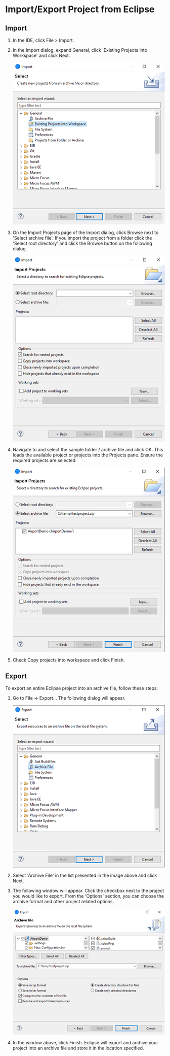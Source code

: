 # Import/Export Project from Eclipse

## Import

1. In the IDE, click File > Import.  

2. In the Import dialog, expand General, click 'Existing Projects into Workspace' and click Next.   

    ![1](images/e-import-1.png) 

3. On the Import Projects page of the Import dialog, click Browse next to 'Select archive file'. If you import the project from a folder click the 'Select root directory' and click the Browse button on the following dialog.

    ![2](images/e-import-2.png) 

4. Navigate to and select the sample folder / archive file and click OK. This loads the available project or projects into the Projects pane. Ensure the required projects are selected.   

    ![3](images/e-import-3.png) 

5. Check Copy projects into workspace and click Finish.  

## Export

To export an entire Eclipse project into an archive file, follow these steps.  

1. Go to File -> Export... The following dialog will appear. 

    ![1](images/e-export-1.png) 

2. Select 'Archive File' in the list presented in the image above and click Next.  

3. The following window will appear. Click the checkbox next to the project you would like to export. From the 'Options' section, you can choose the archive format and other project related options.  

    ![2](images/e-export-2.png) 

4. In the window above, click Finish. Eclipse will export and archive your project into an archive file and store it in the location specified.  